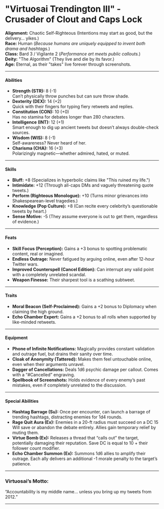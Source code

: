 # **"Virtuosai Trendington III" - Crusader of Clout and Caps Lock**

**Alignment:** Chaotic Self-Righteous (Intentions may start as good, but the delivery… yikes.)  
**Race:** Human (_Because humans are uniquely equipped to invent both drama and hashtags._)  
**Class:** Bard 3 / Vigilante 2 (_Performance art meets public callouts._)  
**Deity:** "The Algorithm" (They live and die by its favor.)  
**Age:** Eternal, as their "takes" live forever through screenshots.

---

#### **Abilities**

- **Strength (STR):** 8 (-1)  
  Can’t physically throw punches but can sure throw shade.
- **Dexterity (DEX):** 14 (+2)  
  Quick with their fingers for typing fiery retweets and replies.
- **Constitution (CON):** 10 (+0)  
  Has no stamina for debates longer than 280 characters.
- **Intelligence (INT):** 12 (+1)  
  Smart enough to dig up ancient tweets but doesn’t always double-check sources.
- **Wisdom (WIS):** 8 (-1)  
  Self-awareness? Never heard of her.
- **Charisma (CHA):** 16 (+3)  
  Polarizingly magnetic—whether admired, hated, or muted.

---

#### **Skills**

- **Bluff:** +8 (Specializes in hyperbolic claims like "This ruined my life.")
- **Intimidate:** +12 (Through all-caps DMs and vaguely threatening quote tweets.)
- **Perform (Righteous Monologue):** +10 (Turns minor grievances into Shakespearean-level tragedies.)
- **Knowledge (Pop Culture):** +8 (Can recite every celebrity’s questionable tweets by heart.)
- **Sense Motive:** -5 (They assume everyone is out to get them, regardless of evidence.)

---

#### **Feats**

- **Skill Focus (Perception):** Gains a +3 bonus to spotting problematic content, real or imagined.
- **Endless Outrage:** Never fatigued by arguing online, even after 12-hour Twitter wars.
- **Improved Counterspell (Cancel Edition):** Can interrupt any valid point with a completely unrelated scandal.
- **Weapon Finesse:** Their sharpest tool is a scathing subtweet.

---

#### **Traits**

- **Moral Beacon (Self-Proclaimed):** Gains a +2 bonus to Diplomacy when claiming the high ground.
- **Echo Chamber Expert:** Gains a +2 bonus to all rolls when supported by like-minded retweets.

---

#### **Equipment**

- **Phone of Infinite Notifications:** Magically provides constant validation and outrage fuel, but drains their sanity over time.
- **Cloak of Anonymity (Tattered):** Makes them feel untouchable online, even when their arguments unravel.
- **Dagger of Cancellations:** Deals 1d6 psychic damage per callout. Comes with a “#Cancelled” engraving.
- **Spellbook of Screenshots:** Holds evidence of every enemy’s past mistakes, even if completely unrelated to the discussion.

---

#### **Special Abilities**

- **Hashtag Barrage (Su):** Once per encounter, can launch a barrage of trending hashtags, distracting enemies for 1d4 rounds.
- **Rage Quit Aura (Ex):** Enemies in a 20-ft radius must succeed on a DC 15 Will save or abandon the debate entirely. Allies gain temporary relief by muting them.
- **Virtue Bomb (Ex):** Releases a thread that “calls out” the target, potentially damaging their reputation. Save DC is equal to 10 + their follower count modifier.
- **Echo Chamber Summon (Ex):** Summons 1d6 allies to amplify their outrage. Each ally delivers an additional -1 morale penalty to the target’s patience.

---

### **Virtuosai’s Motto:**

“Accountability is my middle name… unless you bring up my tweets from 2012.”

---
